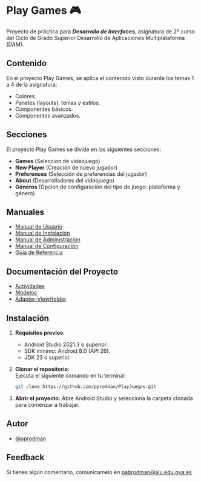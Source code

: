 
# Play Games 🎮
Proyecto de práctica para ***Desarrollo de Interfaces***, asignatura de 2º curso del Ciclo de Grado Superior Desarrollo de Aplicaciones Multiplataforma (DAM).

## Contenido
En el proyecto Play Games, se aplica el contenido visto durante los temas 1 a 4 de la asignatura:
- Colores.
- Paneles (layouts), temas y estilos.
- Componentes básicos.
- Componentes avanzados.

## Secciones
El proyecto Play Games se divide en las siguientes secciones:

- **Games** (Seleccion de videojuego)
- **New Player** (Creación de nuevo jugador)
- **Preferences** (Selección de preferencias del jugador)
- **About** (Desarrolladores del videojuego)
- **Géneros** (Opcion de configuración del tipo de juego: plataforma y género)

 ## Manuales
- [Manual de Usuario](./MANUAL_USUARIO.md)
- [Manual de Instalación](./MANUAL_INSTALACION.md)
- [Manual de Administración](./MANUAL_ADMINISTRACION.md)
- [Manual de Configuración](./MANUAL_CONFIGURACION.md)
- [Guía de Referencia](./GUIA_DE_REFERENCIA.md)

## Documentación del Proyecto
- [Actividades](https://github.com/pprodman/PlayJuegos/blob/master/app/docs/app/com.example.playgames/index.md)
- [Modelos](https://github.com/pprodman/PlayJuegos/blob/master/app/docs/app/com.example.playgames.model/index.md)
- [Adapter-ViewHolder](https://github.com/pprodman/PlayJuegos/blob/master/app/docs/app/com.example.playgames.adapter/index.md)

## Instalación
1. **Requisitos previos**:  
   - Android Studio 2021.3 o superior.  
   - SDK mínimo: Android 8.0 (API 26).  
   - JDK 23 o superior.  

2. **Clonar el repositorio**:  
   Ejecuta el siguiente comando en tu terminal:  
   ```bash
   git clone https://github.com/pprodman/PlayJuegos.git
   ```

3. **Abrir el proyecto:**
Abre Android Studio y selecciona la carpeta clonada para comenzar a trabajar.

## Autor
- [@pprodman](https://www.github.com/pprodman)

## Feedback

Si tienes algún comentario, comunícamelo en pabrodman@alu.edu.gva.es
